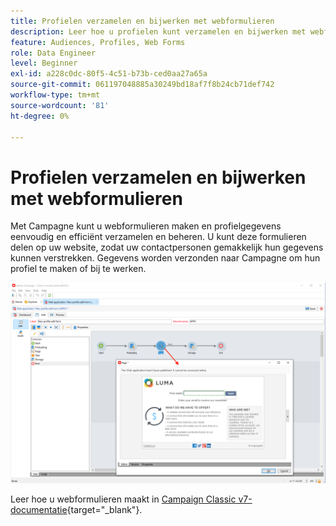 ```yaml
---
title: Profielen verzamelen en bijwerken met webformulieren
description: Leer hoe u profielen kunt verzamelen en bijwerken met webformulieren
feature: Audiences, Profiles, Web Forms
role: Data Engineer
level: Beginner
exl-id: a228c0dc-80f5-4c51-b73b-ced0aa27a65a
source-git-commit: 061197048885a30249bd18af7f8b24cb71def742
workflow-type: tm+mt
source-wordcount: '81'
ht-degree: 0%

---
```


# Profielen verzamelen en bijwerken met webformulieren

Met Campagne kunt u webformulieren maken en profielgegevens eenvoudig en efficiënt verzamelen en beheren. U kunt deze formulieren delen op uw website, zodat uw contactpersonen gemakkelijk hun gegevens kunnen verstrekken. Gegevens worden verzonden naar Campagne om hun profiel te maken of bij te werken.

![](assets/web-form-page.png)

Leer hoe u webformulieren maakt in [Campaign Classic v7-documentatie](https://experienceleague.adobe.com/docs/campaign-classic/using/designing-content/web-forms/about-web-forms.html){target="_blank"}.
